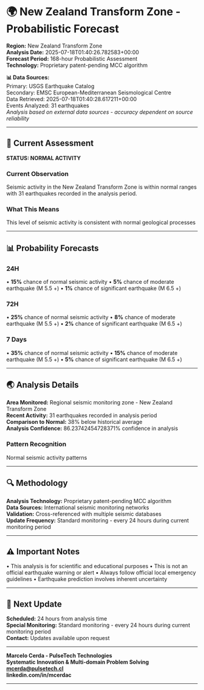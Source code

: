 # 🌍 New Zealand Transform Zone - Probabilistic Forecast

**Region:** New Zealand Transform Zone  
**Analysis Date:** 2025-07-18T01:40:26.782583+00:00  
**Forecast Period:** 168-hour Probabilistic Assessment  
**Technology:** Proprietary patent-pending MCC algorithm  

**📊 Data Sources:**  
Primary: USGS Earthquake Catalog  
Secondary: EMSC European-Mediterranean Seismological Centre  
Data Retrieved: 2025-07-18T01:40:28.617211+00:00  
Events Analyzed: 31 earthquakes  
*Analysis based on external data sources - accuracy dependent on source reliability*

---

## 🎯 Current Assessment

**STATUS: NORMAL ACTIVITY**

### Current Observation
Seismic activity in the New Zealand Transform Zone is within normal ranges with 31 earthquakes recorded in the analysis period.

### What This Means
This level of seismic activity is consistent with normal geological processes

---

## 📊 Probability Forecasts

### 24H
• **15%** chance of normal seismic activity
• **5%** chance of moderate earthquake (M 5.5 +)
• **1%** chance of significant earthquake (M 6.5 +)

### 72H
• **25%** chance of normal seismic activity
• **8%** chance of moderate earthquake (M 5.5 +)
• **2%** chance of significant earthquake (M 6.5 +)

### 7 Days
• **35%** chance of normal seismic activity
• **15%** chance of moderate earthquake (M 5.5 +)
• **5%** chance of significant earthquake (M 6.5 +)

---

## 🌏 Analysis Details
**Area Monitored:** Regional seismic monitoring zone - New Zealand Transform Zone  
**Recent Activity:** 31 earthquakes recorded in analysis period  
**Comparison to Normal:** 38% below historical average  
**Analysis Confidence:** 86.23742454728371% confidence in analysis  

### Pattern Recognition
Normal seismic activity patterns

---

## 🔍 Methodology
**Analysis Technology:** Proprietary patent-pending MCC algorithm  
**Data Sources:** International seismic monitoring networks  
**Validation:** Cross-referenced with multiple seismic databases  
**Update Frequency:** Standard monitoring - every 24 hours during current monitoring period  

---

## ⚠️ Important Notes
• This analysis is for scientific and educational purposes
• This is not an official earthquake warning or alert
• Always follow official local emergency guidelines
• Earthquake prediction involves inherent uncertainty

---

## 📅 Next Update
**Scheduled:** 24 hours from analysis time  
**Special Monitoring:** Standard monitoring - every 24 hours during current monitoring period  
**Contact:** Updates available upon request  

---

**Marcelo Cerda - PulseTech Technologies**  
**Systematic Innovation & Multi-domain Problem Solving**  
**mcerda@pulsetech.cl**  
**linkedin.com/in/mcerdac**

---
